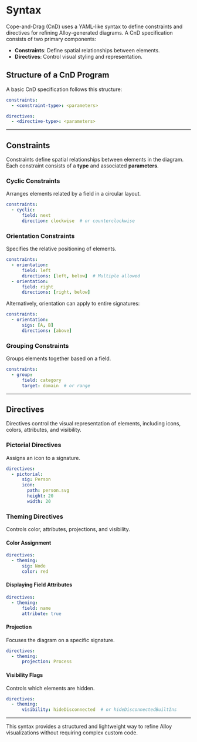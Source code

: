 # Syntax

Cope-and-Drag (CnD) uses a YAML-like syntax to define constraints and directives for refining Alloy-generated diagrams. A CnD specification consists of two primary components:

- **Constraints**: Define spatial relationships between elements.
- **Directives**: Control visual styling and representation.

## Structure of a CnD Program

A basic CnD specification follows this structure:

```yaml
constraints:
  - <constraint-type>: <parameters>

directives:
  - <directive-type>: <parameters>
```

---

## Constraints
Constraints define spatial relationships between elements in the diagram. Each constraint consists of a **type** and associated **parameters**.

### **Cyclic Constraints**
Arranges elements related by a field in a circular layout.

```yaml
constraints:
  - cyclic:
      field: next
      direction: clockwise  # or counterclockwise
```

### **Orientation Constraints**
Specifies the relative positioning of elements.

```yaml
constraints:
  - orientation:
      field: left
      directions: [left, below]  # Multiple allowed
  - orientation:
      field: right
      directions: [right, below]
```

Alternatively, orientation can apply to entire signatures:

```yaml
constraints:
  - orientation:
      sigs: [A, B]
      directions: [above]
```

### **Grouping Constraints**
Groups elements together based on a field.

```yaml
constraints:
  - group:
      field: category
      target: domain  # or range
```

---

## Directives
Directives control the visual representation of elements, including icons, colors, attributes, and visibility.

### **Pictorial Directives**
Assigns an icon to a signature.

```yaml
directives:
  - pictorial:
      sig: Person
      icon:
        path: person.svg
        height: 20
        width: 20
```

### **Theming Directives**
Controls color, attributes, projections, and visibility.

#### **Color Assignment**
```yaml
directives:
  - theming:
      sig: Node
      color: red
```

#### **Displaying Field Attributes**
```yaml
directives:
  - theming:
      field: name
      attribute: true
```

#### **Projection**
Focuses the diagram on a specific signature.
```yaml
directives:
  - theming:
      projection: Process
```

#### **Visibility Flags**
Controls which elements are hidden.

```yaml
directives:
  - theming:
      visibility: hideDisconnected  # or hideDisconnectedBuiltIns
```

---

This syntax provides a structured and lightweight way to refine Alloy visualizations without requiring complex custom code.
